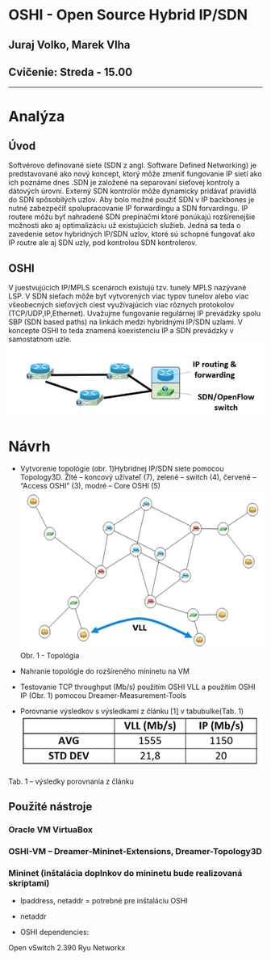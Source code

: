 # OSHI - Open Source Hybrid IP/SDN

## Juraj Volko, Marek Vlha

## Cvičenie: Streda - 15.00

------------------------------------------

#	Analýza

##	Úvod

Softvérovo definované siete (SDN z angl. Software Defined Networking) je predstavované ako nový koncept, ktorý môže zmeniť fungovanie IP sietí ako ich poznáme dnes .SDN je založené na separovaní sieťovej kontroly a dátových úrovní. Externý SDN kontrolór môže dynamicky pridávať pravidlá do SDN spôsobilých uzlov. Aby bolo možné použiť SDN v IP backbones je nutné zabezpečiť spolupracovanie IP forwardingu a SDN forvardingu. IP routere môžu byť nahradené SDN prepínačmi ktoré ponúkajú rozšírenejšie možnosti ako aj optimalizáciu už existujúcich služieb. Jedná sa teda o zavedenie setov hybridných IP/SDN uzlov, ktoré sú schopné fungovať ako IP routre ale aj SDN uzly, pod kontrolou SDN kontrolerov.

##	OSHI

V juestvujúcich IP/MPLS scenároch existujú tzv. tunely MPLS nazývané LSP. V SDN sieťach môže byť vytvorených viac typov tunelov alebo viac všeobecných sieťových ciest využívajúcich viac rôznych protokolov (TCP/UDP,IP,Ethernet). Uvažujme fungovanie regulárnej IP prevádzky spolu SBP (SDN based paths) na linkách medzi hybridnými IP/SDN uzlami. V koncepte OSHI to teda znamená koexistenciu IP a SDN prevádzky v samostatnom uzle.
![oshi](https://github.com/aks-2017/semestralne-zadania-semestralne-zadanie-xvolko-xvlha/blob/master/docs/image/OSHI.png "Oshi")

#	Návrh

*	Vytvorenie topológie (obr. 1)Hybridnej IP/SDN siete pomocou Topology3D. Žlté – koncový užívateľ (7), zelené – switch (4), červené – “Access OSHI” (3), modré – Core OSHI (5)
![topo](https://github.com/aks-2017/semestralne-zadania-semestralne-zadanie-xvolko-xvlha/blob/master/docs/image/TOPO.png "Topologia")
Obr. 1 - Topológia

*	Nahranie topológie do rozšíreného mininetu na VM

*	Testovanie TCP throughput (Mb/s) použitím OSHI VLL a použitím OSHI IP (Obr. 1) pomocou Dreamer-Measurement-Tools

*	Porovnanie výsledkov s výsledkami z článku [1] v tabubulke(Tab. 1)
![vysledky](https://github.com/aks-2017/semestralne-zadania-semestralne-zadanie-xvolko-xvlha/blob/master/docs/image/TAB.png "Vysledky")

Tab. 1 – výsledky porovnania z článku

##	Použité nástroje

### Oracle VM VirtuaBox

### OSHI-VM – Dreamer-Mininet-Extensions, Dreamer-Topology3D

### Mininet (inštalácia doplnkov do mininetu bude realizovaná skriptami) 

* Ipaddress, netaddr = potrebné pre inštaláciu OSHI

* netaddr

* OSHI dependencies:

Open vSwitch 2.390
Ryu
Networkx

